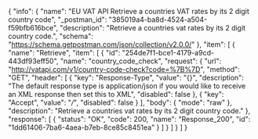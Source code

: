 {
  "info": {
    "name": "EU VAT API Retrieve a countries VAT rates by its 2 digit country code",
    "_postman_id": "385019a4-ba8d-4524-a504-f59bfb616bce",
    "description": "Retrieve a countries vat rates by its 2 digit country code.",
    "schema": "https://schema.getpostman.com/json/collection/v2.0.0/"
  },
  "item": [
    {
      "name": "Retrieve",
      "item": [
        {
          "id": "254de7f1-bce1-4179-a9cd-443df93eff50",
          "name": "country_code_check",
          "request": {
            "url": "http://vatapi.com/v1/country-code-check?code=%7B%7D",
            "method": "GET",
            "header": [
              {
                "key": "Response-Type",
                "value": "{}",
                "description": "The default response type is application/json if you would like to receive an XML response then set this to XML",
                "disabled": false
              },
              {
                "key": "Accept",
                "value": "*/*",
                "disabled": false
              }
            ],
            "body": {
              "mode": "raw"
            },
            "description": "Retrieve a countries vat rates by its 2 digit country code."
          },
          "response": [
            {
              "status": "OK",
              "code": 200,
              "name": "Response_200",
              "id": "1dd61406-7ba6-4aea-b7eb-8ce85c8451ea"
            }
          ]
        }
      ]
    }
  ]
}